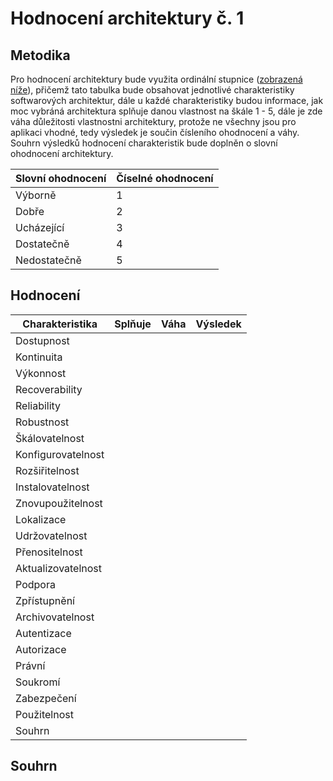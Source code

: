 # Hodnocení architektury č. 1
## Metodika
Pro hodnocení architektury bude využita ordinální stupnice ([zobrazená níže](#tabulka "Tabulka s ordinální stupnicí")), přičemž tato tabulka bude obsahovat jednotlivé charakteristiky softwarových architektur, dále u každé charakteristiky budou informace, jak moc vybráná architektura splňuje danou vlastnost na škále 1 - 5, dále je zde váha důležitosti vlastnostni architektury, protože ne všechny jsou pro aplikaci vhodné, tedy výsledek je součin čísleního ohodnocení a váhy. Souhrn výsledků hodnocení charakteristik bude doplněn o slovní ohodnocení architektury.

<div id="tabulka">

| Slovní ohodnocení | Číselné ohodnocení |
|-------------------|--------------------|
| Výborně           | 1                  |
| Dobře             | 2                  |
| Ucházející        | 3                  |
| Dostatečně        | 4                  |
| Nedostatečně      | 5                  |

</div>

## Hodnocení
| Charakteristika    | Splňuje | Váha | Výsledek |
|--------------------|---------|------|----------|
| Dostupnost         |         |      |          |
| Kontinuita         |         |      |          |
| Výkonnost          |         |      |          |
| Recoverability     |         |      |          |
| Reliability        |         |      |          |
| Robustnost         |         |      |          |
| Škálovatelnost     |         |      |          |
| Konfigurovatelnost |         |      |          |
| Rozšiřitelnost     |         |      |          |
| Instalovatelnost   |         |      |          |
| Znovupoužitelnost  |         |      |          |
| Lokalizace         |         |      |          |
| Udržovatelnost     |         |      |          |
| Přenositelnost     |         |      |          |
| Aktualizovatelnost |         |      |          |
| Podpora            |         |      |          |
| Zpřístupnění       |         |      |          |
| Archivovatelnost   |         |      |          |
| Autentizace        |         |      |          |
| Autorizace         |         |      |          |
| Právní             |         |      |          |
| Soukromí           |         |      |          |
| Zabezpečení        |         |      |          |
| Použitelnost       |         |      |          |
| Souhrn             |         |      |          |

## Souhrn
